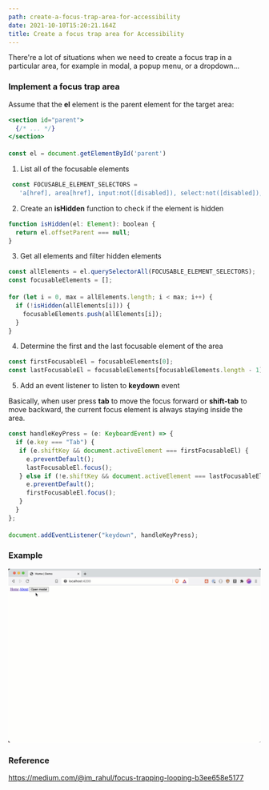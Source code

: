 ```yaml
---
path: create-a-focus-trap-area-for-accessibility
date: 2021-10-10T15:20:21.164Z
title: Create a focus trap area for Accessibility
---
```

There're a lot of situations when we need to create a focus trap in a particular area, for example in modal, a popup menu, or a dropdown...

### Implement a focus trap area

Assume that the **el** element is the parent element for the target area:

```jsx
<section id="parent">
  {/* ... */}
</section>

const el = document.getElementById('parent')
```

1. List all of the focusable elements

```jsx
 const FOCUSABLE_ELEMENT_SELECTORS =
   'a[href], area[href], input:not([disabled]), select:not([disabled]), textarea:not([disabled]), button:not([disabled]), iframe, object, [tabindex="0"], [contenteditable]';
```

2. Create an **isHidden** function to check if the element is hidden

```jsx
function isHidden(el: Element): boolean {
  return el.offsetParent === null;
}
```

3. Get all elements and filter hidden elements

```jsx
const allElements = el.querySelectorAll(FOCUSABLE_ELEMENT_SELECTORS);
const focusableElements = [];

for (let i = 0, max = allElements.length; i < max; i++) {
  if (!isHidden(allElements[i])) {
    focusableElements.push(allElements[i]);
  }
}
```

4. Determine the first and the last focusable element of the area

```jsx
const firstFocusableEl = focusableElements[0];
const lastFocusableEl = focusableElements[focusableElements.length - 1];
```

5. Add an event listener to listen to **keydown** event

Basically, when user press **tab** to move the focus forward or **shift-tab** to move backward, the current focus element is always staying inside the area.

```jsx
const handleKeyPress = (e: KeyboardEvent) => {
  if (e.key === "Tab") {
   if (e.shiftKey && document.activeElement === firstFocusableEl) {
     e.preventDefault();
     lastFocusableEl.focus();
   } else if (!e.shiftKey && document.activeElement === lastFocusableEl) {
     e.preventDefault();
     firstFocusableEl.focus();
   }
  }
};

document.addEventListener("keydown", handleKeyPress);
```

### Example

![](../assets/tabbing2.gif)

### Reference

https://medium.com/@im_rahul/focus-trapping-looping-b3ee658e5177